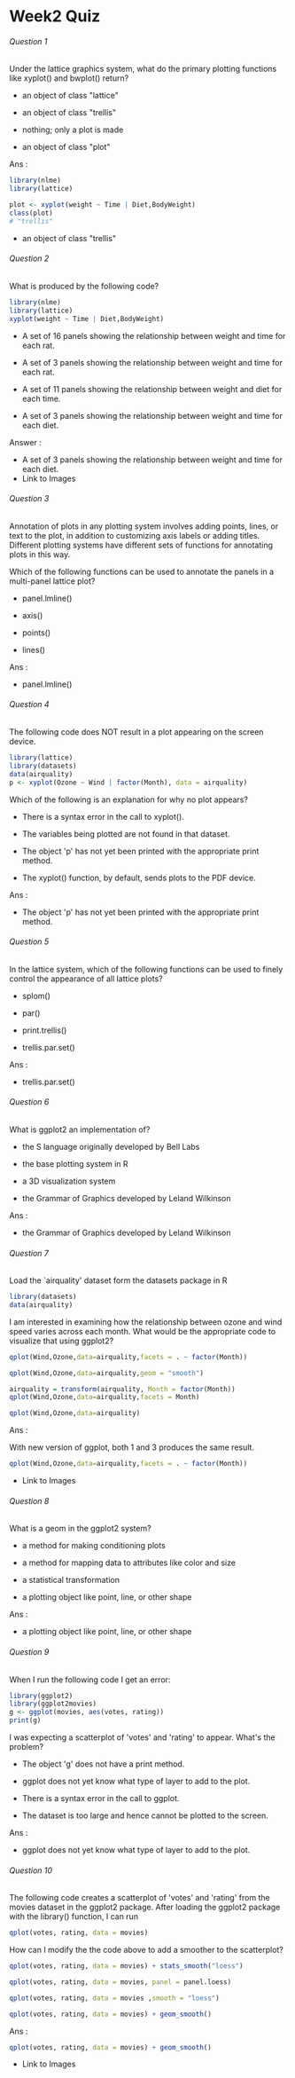 # Week2 Quiz

###### Question 1

Under the lattice graphics system, what do the primary plotting functions like xyplot() and bwplot() return?

- an object of class "lattice"

- an object of class "trellis"

- nothing; only a plot is made

- an object of class "plot"

Ans :

```R
library(nlme)
library(lattice)

plot <- xyplot(weight ~ Time | Diet,BodyWeight)
class(plot)
# "trellis"
```

- an object of class "trellis"

###### Question 2

What is produced by the following code?

```R
library(nlme)
library(lattice)
xyplot(weight ~ Time | Diet,BodyWeight)
```


- A set of 16 panels showing the relationship between weight and time for each rat.

- A set of 3 panels showing the relationship between weight and time for each rat.

- A set of 11 panels showing the relationship between weight and diet for each time.

- A set of 3 panels showing the relationship between weight and time for each diet.

Answer :

- A set of 3 panels showing the relationship between weight and time for each diet.
- Link to Images

###### Question 3

Annotation of plots in any plotting system involves adding points, lines, or text to the plot, in addition to customizing axis labels or adding titles. Different plotting systems have different sets of functions for annotating plots in this way.

Which of the following functions can be used to annotate the panels in a multi-panel lattice plot?

- panel.lmline()

- axis()

- points()

- lines()

Ans :

- panel.lmline()

###### Question 4

The following code does NOT result in a plot appearing on the screen device.

```R
library(lattice)
library(datasets)
data(airquality)
p <- xyplot(Ozone ~ Wind | factor(Month), data = airquality)
```

Which of the following is an explanation for why no plot appears?

- There is a syntax error in the call to xyplot().

- The variables being plotted are not found in that dataset.

- The object 'p' has not yet been printed with the appropriate print method.

- The xyplot() function, by default, sends plots to the PDF device.

Ans :

- The object 'p' has not yet been printed with the appropriate print method.

###### Question 5

In the lattice system, which of the following functions can be used to finely control the appearance of all lattice plots?

- splom()

- par()

- print.trellis()

- trellis.par.set()

Ans :

- trellis.par.set()

###### Question 6

What is ggplot2 an implementation of?

- the S language originally developed by Bell Labs

- the base plotting system in R

- a 3D visualization system

- the Grammar of Graphics developed by Leland Wilkinson

Ans :

- the Grammar of Graphics developed by Leland Wilkinson

###### Question 7

Load the `airquality' dataset form the datasets package in R

```R
library(datasets)
data(airquality)
```

I am interested in examining how the relationship between ozone and wind speed varies across each month. What would be the appropriate code to visualize that using ggplot2?

```R
qplot(Wind,Ozone,data=airquality,facets = . ~ factor(Month))

qplot(Wind,Ozone,data=airquality,geom = "smooth")

airquality = transform(airquality, Month = factor(Month))
qplot(Wind,Ozone,data=airquality,facets = Month)

qplot(Wind,Ozone,data=airquality)
```

Ans :

With new version of ggplot, both 1 and 3 produces the same result.

```R
qplot(Wind,Ozone,data=airquality,facets = . ~ factor(Month))
```

- Link to Images

###### Question 8

What is a geom in the ggplot2 system?

- a method for making conditioning plots

- a method for mapping data to attributes like color and size

- a statistical transformation

- a plotting object like point, line, or other shape

Ans :

- a plotting object like point, line, or other shape

###### Question 9

When I run the following code I get an error:

```R
library(ggplot2)
library(ggplot2movies)
g <- ggplot(movies, aes(votes, rating))
print(g)
```

I was expecting a scatterplot of 'votes' and 'rating' to appear. What's the problem?

- The object 'g' does not have a print method.

- ggplot does not yet know what type of layer to add to the plot.

- There is a syntax error in the call to ggplot.

- The dataset is too large and hence cannot be plotted to the screen.

Ans :

- ggplot does not yet know what type of layer to add to the plot.

###### Question 10

The following code creates a scatterplot of 'votes' and 'rating' from the movies dataset in the ggplot2 package. After loading the ggplot2 package with the library() function, I can run

```R
qplot(votes, rating, data = movies)
```

How can I modify the the code above to add a smoother to the scatterplot?

```R
qplot(votes, rating, data = movies) + stats_smooth("loess")
```

```R
qplot(votes, rating, data = movies, panel = panel.loess) 
```

```R
qplot(votes, rating, data = movies ,smooth = "loess")
```

```R
qplot(votes, rating, data = movies) + geom_smooth()
```


Ans :

```R
qplot(votes, rating, data = movies) + geom_smooth()
```

- Link to Images